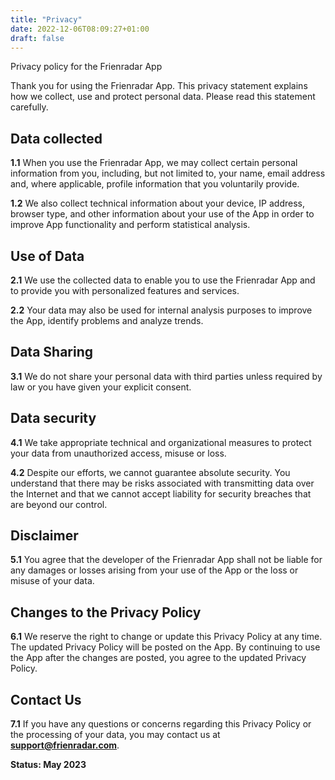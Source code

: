 ```yaml
---
title: "Privacy"
date: 2022-12-06T08:09:27+01:00
draft: false
---
```


Privacy policy for the Frienradar App

Thank you for using the Frienradar App. This privacy statement explains how we collect, use and protect personal data. Please read this statement carefully.

## Data collected
**1.1** When you use the Frienradar App, we may collect certain personal information from you, including, but not limited to, your name, email address and, where applicable, profile information that you voluntarily provide.

**1.2** We also collect technical information about your device, IP address, browser type, and other information about your use of the App in order to improve App functionality and perform statistical analysis.

## Use of Data
**2.1** We use the collected data to enable you to use the Frienradar App and to provide you with personalized features and services.

**2.2** Your data may also be used for internal analysis purposes to improve the App, identify problems and analyze trends.

## Data Sharing
**3.1** We do not share your personal data with third parties unless required by law or you have given your explicit consent.

## Data security
**4.1** We take appropriate technical and organizational measures to protect your data from unauthorized access, misuse or loss.

**4.2** Despite our efforts, we cannot guarantee absolute security. You understand that there may be risks associated with transmitting data over the Internet and that we cannot accept liability for security breaches that are beyond our control.

## Disclaimer
**5.1** You agree that the developer of the Frienradar App shall not be liable for any damages or losses arising from your use of the App or the loss or misuse of your data.

## Changes to the Privacy Policy
**6.1** We reserve the right to change or update this Privacy Policy at any time. The updated Privacy Policy will be posted on the App. By continuing to use the App after the changes are posted, you agree to the updated Privacy Policy.

## Contact Us
**7.1** If you have any questions or concerns regarding this Privacy Policy or the processing of your data, you may contact us at **support@frienradar.com**.


**Status: May 2023**
